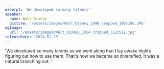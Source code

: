 ```yaml
---
excerpt: 'We developed so many talents'
speaker:
  name: Walt Disney
  picture: '/assets/images/Walt_Disney_1946_cropped_100x100.JPG'
ogImage:
  url: '/assets/images/Walt_Disney_1964_cropped_512x512.jpg'
releaseDate: '2024-01-23'
---
```


'We developed so many talents as we went along that I lay awake nights figuring out how to use them. That's how we became so diversified. It was a natural branching out.'
